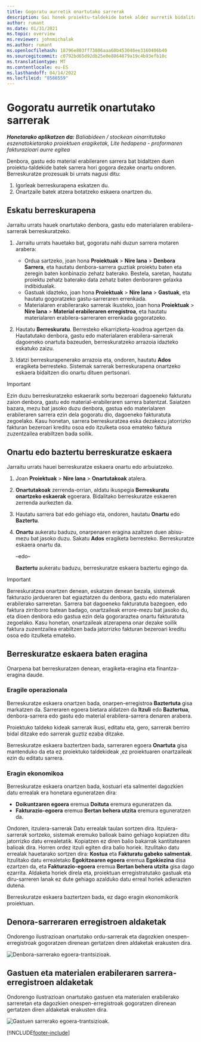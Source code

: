 ```yaml
---
title: Gogoratu aurretik onartutako sarrerak
description: Gai honek proiektu-taldekide batek aldez aurretik bidalitako eta onartutako denbora, gastu eta material erabilera-erregistroak nola eska ditzakeen eta proiektu-kudeatzaileak nola onetsi edo ukatu ditzakeen berreskuratzeko eskaerak azaltzen du.
author: rumant
ms.date: 01/31/2021
ms.topic: overview
ms.reviewer: johnmichalak
ms.author: rumant
ms.openlocfilehash: 18796e803ff73806aaa60b453048ee3160406b40
ms.sourcegitcommit: c0792bd65d92db25e0e8864879a19c4b93efb10c
ms.translationtype: MT
ms.contentlocale: eu-ES
ms.lasthandoff: 04/14/2022
ms.locfileid: "8586559"
---
```

# <a name="recall-previously-approved-entries"></a>Gogoratu aurretik onartutako sarrerak

_**Honetarako aplikatzen da:** Baliabideen / stockean oinarritutako eszenatokietarako proiektuen eragiketak, Lite hedapena - proformaren fakturazioari aurre egitea_

Denbora, gastu edo material erabileraren sarrera bat bidaltzen duen proiektu-taldekide batek sarrera hori gogora dezake onartu ondoren. Berreskuratze prozesuak bi urrats nagusi ditu:

1. Igorleak berreskurapena eskatzen du.
2. Onartzaile batek atzera botatzeko eskaera onartzen du.

## <a name="request-a-recall"></a>Eskatu berreskurapena

Jarraitu urrats hauek onartutako denbora, gastu edo materialaren erabilera-sarrerak berreskuratzeko.

1. Jarraitu urrats hauetako bat, gogoratu nahi duzun sarrera motaren arabera:

    - Ordua sartzeko, joan hona **Proiektuak** \> **Nire lana** \> **Denbora Sarrera**, eta hautatu denbora-sarrera guztiak proiektu baten eta zeregin baten konbinazio zehatz baterako. Bestela, saretan, hautatu proiektu zehatz baterako data zehatz baten denboraren gelaxka indibidualak.
    - Gastuak idazteko, joan hona **Proiektuak** \> **Nire lana** \> **Gastuak**, eta hautatu gogoratzeko gastu-sarreraren errenkada.
    - Materialaren erabilerarako sarrerak ikusteko, joan hona **Proiektuak** \> **Nire lana** \> **Material erabileraren erregistroa**, eta hautatu materialaren erabilera-sarreraren errenkada gogoratzeko.

2. Hautatu **Berreskuratu**. Berresteko elkarrizketa-koadroa agertzen da. Hautatutako denbora, gastu edo materialaren erabilera-sarrerak dagoeneko onartuta bazeuden, berreskuratzeko arrazoia idazteko eskatuko zaizu.
3. Idatzi berreskurapenerako arrazoia eta, ondoren, hautatu **Ados** eragiketa berresteko. Sistemak sarrerak berreskurapena onartzeko eskaera bidaltzen dio onartu dituen pertsonari.

> [!IMPORTANT]
> Ezin duzu berreskuratzeko eskaerarik sortu bezeroari dagoeneko fakturatu zaion denbora, gastu edo material-erabileraren sarrera batentzat. Saiatzen bazara, mezu bat jasoko duzu denbora, gastua edo materialaren erabileraren sarrera ezin dela gogoratu dio, dagoeneko fakturatuta zegoelako. Kasu honetan, sarrera berreskuratzea eska dezakezu jatorrizko fakturan bezeroari kreditu osoa edo itzulketa osoa emateko faktura zuzentzailea erabiltzen bada soilik.

## <a name="approve-or-reject-a-recall-request"></a>Onartu edo baztertu berreskuratze eskaera

Jarraitu urrats hauei berreskuratze eskaera onartu edo arbuiatzeko.

1. Joan **Proiektuak** \> **Nire lana** \> **Onartutakoak** atalera.
2. **Onartutakoak** zerrenda-orrian, aldatu ikuspegia **Berreskuratu onartzeko eskaerak** egoerara. Bidalitako berreskuratze eskaeren zerrenda aurkezten da.
3. Hautatu sarrera bat edo gehiago eta, ondoren, hautatu **Onartu** edo **Baztertu**.
4. **Onartu** aukeratu baduzu, onarpenaren eragina azaltzen duen abisu-mezu bat jasoko duzu. Sakatu **Ados** eragiketa berresteko. Berreskuratze eskaera onartu da.

    –edo–

    **Baztertu** aukeratu baduzu, berreskuratze eskaera baztertu egingo da.

> [!IMPORTANT]
> Berreskuratzea onartzen denean, eskatzen denean bezala, sistemak fakturazio jardueraren bat egiaztatzen du denbora, gastu edo materialaren erabilerako sarreretan. Sarrera bat dagoeneko fakturatuta bazegoen, edo faktura zirriborro batean badago, onartzaileak errore-mezu bat jasoko du, eta dioen denbora edo gastua ezin dela gogoraraztea onartu fakturatuta zegoelako. Kasu honetan, onartzaileak atzerapena onar dezake soilik faktura zuzentzailea erabiltzen bada jatorrizko fakturan bezeroari kreditu osoa edo itzulketa emateko.

## <a name="impact-of-a-recall-request"></a>Berreskuratze eskaera baten eragina

Onarpena bat berreskuratzen denean, eragiketa-eragina eta finantza-eragina daude.

### <a name="operational-impact"></a>Eragile operazionala

Berreskuratze eskaera onartzen bada, onarpen-erregistroa **Baztertuta** gisa markatzen da. Sarreraren egoera bietara aldatzen da **Itzuli** edo **Baztertua**, denbora-sarrera edo gastu edo material erabilera-sarrera denaren arabera.

Proiektuko taldeko kideak sarrerak ikusi, editatu eta, gero, sarrerak berriro bidal ditzake edo sarrerak guztiz ezaba ditzake.

Berreskuratze eskaera baztertzen bada, sarreraren egoera **Onartuta** gisa mantenduko da eta ez proiektuko taldekideak ,ez proiektuaren onartzaileak ezin du editatu sarrera.

### <a name="financial-impact"></a>Eragin ekonomikoa

Berreskuratze eskaera onartzen bada, kostuari eta salmentei dagozkien datu errealak era honetara eguneratzen dira:

- **Doikuntzaren egoera** eremua **Doituta** eremura eguneratzen da.
- **Fakturazio-egoera** eremua **Bertan behera utzita** eremura eguneratzen da.

Ondoren, itzulera-sarrerak Datu errealak taulan sortzen dira. Itzulera-sarrerak sortzeko, sistemak eremuko balioak baino gehiago kopiatzen ditu jatorrizko datu errealetatik. Kopiatzen ez diren balio bakarrak kantitatearen balioak dira. Horren ordez itzuli egiten dira balio horiek. Itzulitako datu errealak hauetarako sortzen dira: **Kostua** eta **Fakturatu gabeko salmentak**. Itzulitako datu errealetako **Egokitzearen egoera** eremua **Egokiezina** disa ezartzen da, eta **Fakturazio-egoera** eremua **Bertan behera utzita** gisa dago ezarrita. Aldaketa horiek direla eta, proiektuan erregistratutako gastuak eta diru-sarreren lanak ez dute gehiago azalduko datu erreal horiek adierazten dutena.

Berreskuratze eskaera baztertzen bada, ez dago eragin ekonomikorik proiektuan.

## <a name="changes-to-time-entry-records"></a>Denora-sarreraren erregistroen aldaketak

Ondorengo ilustrazioan onartutako ordu-sarrerak eta dagozkien onespen-erregistroak gogoratzen direnean gertatzen diren aldaketak erakusten dira.

![Denbora-sarrerako egoera-trantsizioak.](media/TimeEntryStateTransitions.png)

## <a name="changes-to-expense-and-material-usage-entry-records"></a>Gastuen eta materialen erabileraren sarrera-erregistroen aldaketak

Ondorengo ilustrazioan onartutako gastuen eta materialen erabilerako sarreretan eta dagozkien onespen-erregistroak gogoratzen direnean gertatzen diren aldaketak erakusten dira.

![Gastuen sarrerako egoera-trantsizioak.](media/ExpenseEntryStateTransitions.png)

[!INCLUDE[footer-include](../includes/footer-banner.md)]
